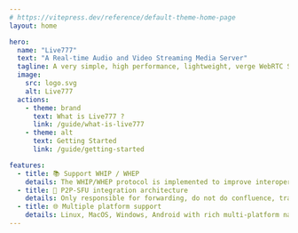 ```yaml
---
# https://vitepress.dev/reference/default-theme-home-page
layout: home

hero:
  name: "Live777"
  text: "A Real-time Audio and Video Streaming Media Server"
  tagline: A very simple, high performance, lightweight, verge WebRTC SFU
  image:
    src: logo.svg
    alt: Live777
  actions:
    - theme: brand
      text: What is Live777 ?
      link: /guide/what-is-live777
    - theme: alt
      text: Getting Started
      link: /guide/getting-started

features:
  - title: 📚 Support WHIP / WHEP
    details: The WHIP/WHEP protocol is implemented to improve interoperability with other WebRTC application modules without the need for custom adaptations.
  - title: 🚀 P2P-SFU integration architecture
    details: Only responsible for forwarding, do not do confluence, transcoding and other resource overhead of the media processing work, the encoding and decoding work are respectively placed on the sender and the receiver.
  - title: 🌐 Multiple platform support
    details: Linux, MacOS, Windows, Android with rich multi-platform native support.
---
```


<style>
:root {
  --vp-home-hero-name-color: transparent;
  --vp-home-hero-name-background: -webkit-linear-gradient(120deg, #bd34fe 30%, #41d1ff);

  --vp-home-hero-image-background-image: linear-gradient(-45deg, #bd34fe 50%, #47caff 50%);
  --vp-home-hero-image-filter: blur(44px);
}

@media (min-width: 640px) {
  :root {
    --vp-home-hero-image-filter: blur(56px);
  }
}

@media (min-width: 960px) {
  :root {
    --vp-home-hero-image-filter: blur(68px);
  }
}
</style>
